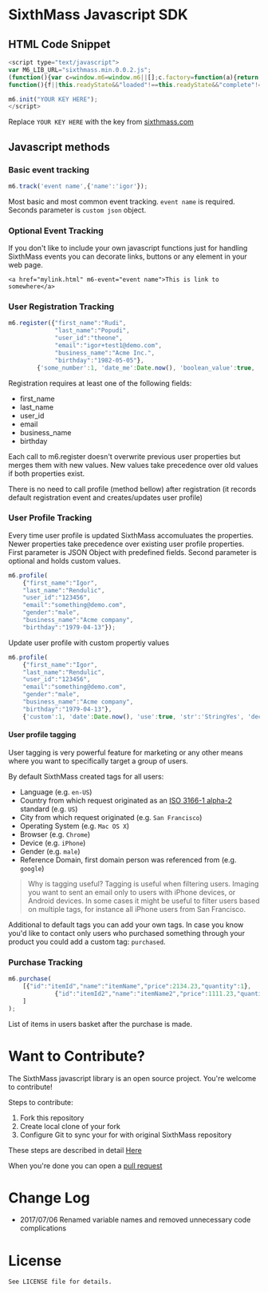 # SixthMass Javascript SDK

## HTML Code Snippet

```javascript
<script type="text/javascript">
var M6_LIB_URL="sixthmass.min.0.0.2.js";
(function(){var c=window.m6=window.m6||[];c.factory=function(a){return function(){var b=Array.prototype.slice.call(arguments);b.unshift(a);c.push(b);return c}};for(var b=["init","track","profile","purchase","register"],d=0;d<b.length;d++){var e=b[d];c[e]=c.factory(e)}var a=document.createElement("script");a.type="text/javascript";a.async=!0;a.src="//storage.googleapis.com/zivoradjscdn/"+M6_LIB_URL;b=document.getElementsByTagName("script")[0];b.parentNode.insertBefore(a,b);var f=!1;a.onload=a.onreadystatechange=
function(){f||this.readyState&&"loaded"!==this.readyState&&"complete"!==this.readyState||(f=!0,a.onload=a.onreadystatechange=null,window.m6=_m6_init())}})();

m6.init("YOUR KEY HERE");
</script>
```

Replace `YOUR KEY HERE` with the key from [sixthmass.com](http://www.sixthmass.com)

## Javascript methods

### Basic event tracking

```javascript
m6.track('event name',{'name':'igor'});
```

Most basic and most common event tracking.
`event name` is required. Seconds parameter is `custom json` object.

### Optional Event Tracking
If you don't like to include your own javascript functions just for handling SixthMass events you can decorate links, buttons or any element in your web page.

```
<a href="mylink.html" m6-event="event name">This is link to somewhere</a>
```

### User Registration Tracking

```javascript
m6.register({"first_name":"Rudi",
			 "last_name":"Popudi",
			 "user_id":"theone",
			 "email":"igor+test1@demo.com",
			 "business_name":"Acme Inc.",
			 "birthday":"1982-05-05"},
		{'some_number':1, 'date_me':Date.now(), 'boolean_value':true, 'string_value':'StringYes', 'decimal_value':0.1});
```

Registration requires at least one of the following fields:
- first_name
- last_name
- user_id
- email
- business_name
- birthday

Each call to m6.register doesn't overwrite previous user properties but merges them with new values. New values take precedence over old values if both properties exist.

There is no need to call profile (method bellow) after registration (it records default registration event and creates/updates user profile)

### User Profile Tracking

Every time user profile is updated SixthMass accomuluates the properties. Newer properties take precedence over existing user profile properties.
First parameter is JSON Object with predefined fields. Second parameter is optional and holds custom values.

```javascript
m6.profile(
	{"first_name":"Igor",
	"last_name":"Rendulic",
	"user_id":"123456",
	"email":"something@demo.com",
	"gender":"male",
	"business_name":"Acme company",
	"birthday":"1979-04-13"});
```

Update user profile with custom propertiy values

```javascript
m6.profile(
	{"first_name":"Igor",
	"last_name":"Rendulic",
	"user_id":"123456",
	"email":"something@demo.com",
	"gender":"male",
	"business_name":"Acme company",
	"birthday":"1979-04-13"},
	{'custom':1, 'date':Date.now(), 'use':true, 'str':'StringYes', 'decimal':0.1});
```

#### User profile tagging

User tagging is very powerful feature for marketing or any other means where you want to specifically target a group of users.

By default SixthMass created tags for all users:
- Language (e.g. `en-US`)
- Country from which request originated as an [ISO 3166-1 alpha-2](https://en.wikipedia.org/wiki/ISO_3166-1_alpha-2) standard (e.g. `US`)
- City from which request originated (e.g. `San Francisco`)
- Operating System (e.g. `Mac OS X`)
- Browser (e.g. `Chrome`)
- Device (e.g. `iPhone`)
- Gender (e.g. `male`)
- Reference Domain, first domain person was referenced from (e.g. `google`)

> Why is tagging useful?
> Tagging is useful when filtering users. Imaging you want to sent an email only to users with iPhone devices, or Android devices. In some cases it might be useful to filter users based on multiple tags, for instance all iPhone users from San Francisco. 

Additional to default tags you can add your own tags. In case you know you'd like to contact only users who purchased something through your product you could add a custom tag: `purchased`. 

### Purchase Tracking

```javascript
m6.purchase(
	[{"id":"itemId","name":"itemName","price":2134.23,"quantity":1},
			 {"id":"itemId2","name":"itemName2","price":1111.23,"quantity":2}
	]
);
```

List of items in users basket after the purchase is made.

<a name="want-to-contribute"></a>
# Want to Contribute?

The SixthMass javascript library is an open source project. You're welcome to contribute!

Steps to contribute:
1. Fork this repository
2. Create local clone of your fork
3. Configure Git to sync your for with original SixthMass repository

These steps are described in detail [Here](https://help.github.com/articles/fork-a-repo/)

When you're done you can open a [pull request](https://help.github.com/articles/about-pull-requests/)


<a name="changelog"></a>
# Change Log
- 2017/07/06 Renamed variable names and removed unnecessary code complications

<a name="License"></a>
# License

```
See LICENSE file for details.
```
